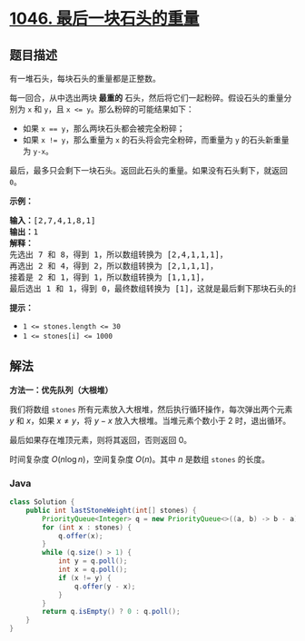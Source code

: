 # [1046. 最后一块石头的重量](https://leetcode.cn/problems/last-stone-weight)

## 题目描述

<p>有一堆石头，每块石头的重量都是正整数。</p>

<p>每一回合，从中选出两块<strong> 最重的</strong> 石头，然后将它们一起粉碎。假设石头的重量分别为 <code>x</code> 和 <code>y</code>，且 <code>x <= y</code>。那么粉碎的可能结果如下：</p>

<ul>
	<li>如果 <code>x == y</code>，那么两块石头都会被完全粉碎；</li>
	<li>如果 <code>x != y</code>，那么重量为 <code>x</code> 的石头将会完全粉碎，而重量为 <code>y</code> 的石头新重量为 <code>y-x</code>。</li>
</ul>

<p>最后，最多只会剩下一块石头。返回此石头的重量。如果没有石头剩下，就返回 <code>0</code>。</p>



<p><strong>示例：</strong></p>

<pre>
<strong>输入：</strong>[2,7,4,1,8,1]
<strong>输出：</strong>1
<strong>解释：</strong>
先选出 7 和 8，得到 1，所以数组转换为 [2,4,1,1,1]，
再选出 2 和 4，得到 2，所以数组转换为 [2,1,1,1]，
接着是 2 和 1，得到 1，所以数组转换为 [1,1,1]，
最后选出 1 和 1，得到 0，最终数组转换为 [1]，这就是最后剩下那块石头的重量。</pre>



<p><strong>提示：</strong></p>

<ul>
	<li><code>1 <= stones.length <= 30</code></li>
	<li><code>1 <= stones[i] <= 1000</code></li>
</ul>

## 解法

**方法一：优先队列（大根堆）**

我们将数组 `stones` 所有元素放入大根堆，然后执行循环操作，每次弹出两个元素 $y$ 和 $x$，如果 $x \neq y$，将 $y - x$ 放入大根堆。当堆元素个数小于 $2$ 时，退出循环。

最后如果存在堆顶元素，则将其返回，否则返回 $0$。

时间复杂度 $O(n\log n)$，空间复杂度 $O(n)$。其中 $n$ 是数组 `stones` 的长度。

### **Java**

```java
class Solution {
    public int lastStoneWeight(int[] stones) {
        PriorityQueue<Integer> q = new PriorityQueue<>((a, b) -> b - a);
        for (int x : stones) {
            q.offer(x);
        }
        while (q.size() > 1) {
            int y = q.poll();
            int x = q.poll();
            if (x != y) {
                q.offer(y - x);
            }
        }
        return q.isEmpty() ? 0 : q.poll();
    }
}
```
